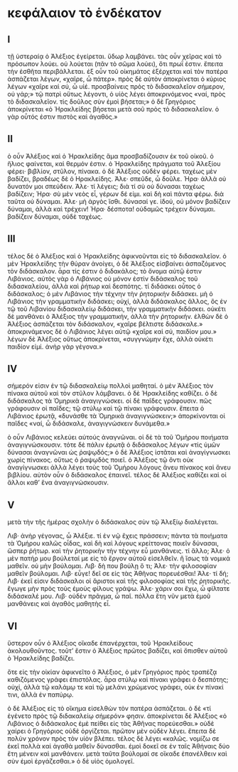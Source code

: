 # κεφάλαιον τὸ ἑνδέκατον
## I

τῇ ὑστεραίᾳ ὁ Ἀλέξιος ἐγείρεται. ὕδωρ λαμβάνει. τὰς οὖν χεῖρας καὶ τὸ πρόσωπον λούει. οὐ λούεται (πᾶν τὸ σῶμα λούει), ὅτι πρωΐ ἐστιν. ἔπειτα τὴν ἐσθῆτα περιβάλλεται. ἐξ οὖν τοῦ οἰκημάτος ἐξέρχεται καὶ τὸν πατέρα ἀσπάζεται λέγων, «χαῖρε, ὦ πάτερ». πρὸς δὲ αὐτὸν ἀποκρίνεται ὁ κύριος λέγων «χαῖρε καὶ σύ, ὦ υἱέ. προσβαίνεις πρὸς τὸ διδασκαλεῖον σήμερον, οὐ γάρ;» τῷ πατρὶ οὕτως λέγοντι, ὁ υἱὸς λέγει ἀποκρινόμενος «ναί, πρὸς τὸ διδασκαλεῖον. τίς δοῦλος σὺν ἐμοὶ βήσεται;» ὁ δὲ Γρηγόριος ἀποκρίνεται «ὁ Ἡρακλείδης βήσεται μετὰ σοῦ πρὸς τὸ διδασκαλεῖον. ὁ γὰρ οὗτός ἐστιν πιστὸς καὶ ἀγαθός.»

## II

ὁ οὖν Ἀλέξιος καὶ ὁ Ἡρακλείδης ἅμα προσβαδίζουσιν ἐκ τοῦ οἰκοῦ. ὁ ἥλιος φαίνεται, καὶ θερμόν ἐστιν. ὁ Ἡρακλείδης πράγματα τοῦ Ἀλεξίου φέρει· βιβλίον, στῦλον, πίνακα. ὁ δὲ Ἀλέξιος οὐδὲν φέρει. ταχέως μὲν βαδίζει, βραδέως δὲ ὁ Ηρακλείδης.
Ἀλε· σπεῦδε, ὦ δοῦλε.
Ἡρα· ἀλλὰ οὐ δυνατόν μοι σπεύδειν.
Ἀλε· τί λέγεις; διὰ τί σὺ οὐ δύνασαι ταχέως βαδίζειν;
Ἡρα· σὺ μὲν νεὸς εἶ, γέρων δέ εἰμι. καὶ δὴ καὶ πάντα φέρω. διὰ ταῦτα οὐ δύναμαι.
Ἀλε· μὴ ἀργὸς ἴσθι. δύνασαί γε. ἰδού, οὐ μόνον βαδίζειν δύναμαι, ἀλλὰ καὶ τρέχειν!
Ἡρα· δέσποτα! οὐδαμῶς τρέχειν δύναμαι. βαδίζειν δύναμαι, οὐδὲ ταχέως.

## III

τέλος δὲ ὁ Ἀλέξιος καὶ ὁ Ἡρακλείδης ἀφικνοῦνται εἰς τὸ διδασκαλεῖον. ὁ μὲν Ἡρακλείδης τὴν θύραν ἀνοίγει, ὁ δὲ Ἀλέξιος εἰσβαίνει ἀσπαζόμενος τὸν διδάσκαλον. ἆρα τίς ἐστιν ὁ διδακάλος; τὸ ὄνομα αὐτῷ ἐστιν Λιβάνιος. αὐτὸς γὰρ ὁ Λιβάνιος οὐ μόνον ἐστὶν διδάσκαλος τοῦ διδασκαλείου, ἀλλὰ καὶ ῥήτωρ καὶ δεσπότης. τί διδάσκει οὗτος ὁ διδάσκαλος; ὁ μὲν Λιβάνιος τὴν τέχνην τὴν ῥητορικήν διδάσκει. μὴ ὁ Λιβάνιος τὴν γραμματικὴν διδάσκει; οὐχί, ἀλλὰ διδάσκαλος ἄλλος, ὃς ἐν τῷ τοῦ Λιβανίου διδασκαλείῳ διδάσκει, τὴν γραμματικὴν διδάσκει. οὐκέτι δὲ μανθάνει ὁ Ἀλέξιος τὴν γραμματικήν, ἀλλὰ τὴν ῥητορικήν.
ἐλθὼν δὲ ὁ Ἀλέξιος ἀσπάζεται τὸν διδάσκαλον, «χαῖρε βέλτιστε διδάσκαλε.» ἀποκρινάμενος δὲ ὁ Λιβάνιος λέγει αὐτῷ «χαῖρε καὶ σύ, παιδίον μου.» λέγων δὲ Ἀλέξιος οὕτως ἀποκρίνεται, «συγγνώμην ἔχε, ἀλλὰ οὐκέτι παιδίον εἰμί. ἀνὴρ γὰρ γέγονα.»

## IV

σήμερόν εἰσιν ἐν τῷ διδασκαλείῳ πολλοὶ μαθηταί. ὁ μὲν Ἀλέξιος τὸν πίνακα αὐτοῦ καὶ τὸν στῦλον λάμβανει. ὁ δὲ Ἡρακλείδης καθίζει. ὁ δὲ διδάσκαλος τὰ Ὁμηρικὰ ἀναγιγνώσκει. οἱ δὲ παῖδες γράφουσιν. πῶς γράφουσιν οἱ παῖδες; τῷ στύλῳ καὶ τῷ πίνακι γράφουσιν. ἔπειτα ὁ Λιβάνιος ἐρωτᾷ, «δυνάσθε τὰ Ὁμηρικὰ ἀναγιγνώσκειν;» ἀπορκίνονται οἱ παῖδες «ναί, ὦ διδάσκαλε, ἀναγιγνώσκειν δυνάμεθα.»

ὁ οὖν Λιβάνιος κελεύει αὐτούς ἀναγνῶναι. οἱ δὲ τὰ τοῦ Ὁμήρου ποιήματα ἀναγιγνώσκουσιν. τότε δὲ πάλιν ἐρωτᾷ ὁ διδάσκαλος λέγων «τίς ὑμῶν δύνασαι ἀναγνῶναι ὡς ῥαψῳδός;» ὁ δὲ Ἀλέξιος ἱστᾶται καὶ ἀναγίγνωσκει χωρὶς πίνακος. οὕτως ὁ ῥαψῳδὸς ποιεῖ. ὁ Ἀλέξιος τῷ ὄντι οὐκ ἀναγίγνωσκει ἀλλὰ λέγει τοὺς τοῦ Ὁμήρου λόγους ἄνευ πίνακος καὶ ἄνευ βιβλίου.
αὐτὸν οὖν ὁ διδάσκαλος ἐπαινεῖ. τέλος δὲ Ἀλέξιος καθίζει καὶ οἱ ἄλλοι καθ’ ἕνα ἀναγιγνώσκουσιν.

## V

μετὰ τὴν τῆς ἡμέρας σχολὴν ὁ διδάσκαλος σὺν τῷ Ἀλεξίῳ διαλέγεται.

Λιβ· ἀνὴρ γέγονας, ὦ Ἀλέξιε. τί ἐν νῷ ἔχεις πράσσειν; πάντα τὰ ποιήματα τὰ Ὁμήρου καλῶς οἶδας, καὶ δὴ καὶ λόγους κρείττονας ποιεῖν δύνασαι, ὥσπερ ῥήτωρ. καὶ τὴν ῥητορικὴν τὴν τέχνην εὖ μανθάνεις. τί ἄλλο;
Ἀλε· ὁ μὲν πατήρ μου βούλεταί με εἰς τὸ ἔργον αὐτοῦ εἰσελθεῖν. ἢ ἴσως τὰ νομικά μαθεῖν. οὐ μὴν βούλομαι.
Λιβ· δὴ που βούλῃ ὅ τι;
Ἀλε· τὴν φιλοσοφίαν μαθεῖν βούλομαι.
Λιβ· εὖγε! δεῖ σε εἰς τὰς Ἀθῆνας πορευέσθαι!
Ἀλε· τί δή;
Λιβ· ἐκεῖ εἰσιν διδάσκαλοι οἱ ἄριστοι καὶ τῆς φιλοσοφίας καὶ τῆς ῥητορικῆς. ἔγωγε μὴν πρὸς τοὺς ἐμοὺς φίλους γράψω.
Ἀλε· χάριν σοι ἔχω, ὧ φίλτατε διδάσκαλέ μου.
Λιβ· οὐδὲν πρᾶγμα, ὦ παῖ. πόλλα ἔτη νῦν μετὰ ἐμοῦ μανθάνεις καὶ ἀγαθὸς μαθητὴς εἶ.

## VI

ὕστερον οὖν ὁ Ἀλέξιος οἴκαδε ἐπανέρχεται, τοῦ Ἡρακλείδους ἀκολουθοῦντος. τοῦτ’ ἔστιν ὁ Ἀλέξιος πρῶτος βαδίζει, καὶ ὄπισθεν αὐτοῦ ὁ Ἡρακλείδης βαδίζει.

ὅτε εἰς τὴν οἰκίαν ἀφικνεῖτο ὁ Ἀλέξιος, ὁ μὲν Γρηγόριος πρὸς τραπέζᾳ καθιζόμενος γράφει ἐπιστόλας. ἆρα στύλῳ καὶ πίνακι γράφει ὁ δεσπότης; οὐχί, ἀλλὰ τῷ καλάμῳ τε καὶ τῷ μελάνι χρώμενος γράφει, οὐκ ἐν πίνακί τινι, ἀλλὰ ἐν παπύρῳ.

ὁ δὲ Ἀλέξιος εἰς τὸ οἴκημα εἰσελθὼν τὸν πατέρα ἀσπάζεται. ὁ δὲ «τί ἐγένετο πρὸς τῷ διδακαλείῳ σήμερόν» φησιν. ἀποκρίνεται δὲ Ἀλέξιος «ὁ Λιβάνιος ὁ διδάσκαλος ἐμὲ πείθει εἰς τὰς Ἀθῆνας πορεύεσθαι.» οὐδὲ χαίρει ὁ Γρηγόριος οὐδὲ ὀργίζεται. πρῶτον μὲν οὐδὲν λέγει. ἔπειτα δὲ πολὺν χρόνον πρὸς τὸν υἱὸν βλέπει. τέλος δὲ λέγει «καλῶς. νομίζω σε ἐκεῖ πολλὰ καὶ ἀγαθὰ μαθεῖν δύνασθαι. ἐμοὶ δοκεῖ σε ἐν ταῖς Ἀθήναις δύο ἔτη μένειν καὶ μανθάνειν. μετὰ ταῦτα βούλομαί σε οἴκαδε ἐπανέλθειν καὶ σὺν ἐμοὶ ἐργάζεσθαι.» ὁ δὲ υἱὸς ὁμολογεῖ.
